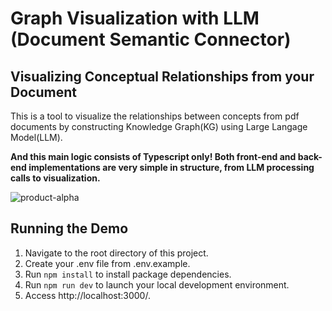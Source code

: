 # Graph Visualization with LLM (Document Semantic Connector)

## Visualizing Conceptual Relationships from your Document

This is a tool to visualize the relationships between concepts from pdf documents by constructing Knowledge Graph(KG) using Large Langage Model(LLM).

**And this main logic consists of Typescript only! Both front-end and back-end implementations are very simple in structure, from LLM processing calls to visualization.**

![product-alpha](https://github.com/user-attachments/assets/cc3c76e8-5e55-4d2d-a2f7-2d318c710e01)

## Running the Demo

1. Navigate to the root directory of this project.
2. Create your .env file from .env.example.
3. Run `npm install` to install package dependencies.
4. Run `npm run dev` to launch your local development environment.
5. Access http://localhost:3000/.
